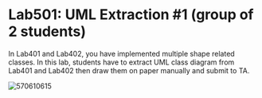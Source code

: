 ﻿# Lab501: UML Extraction #1 (group of 2 students)

In Lab401 and Lab402, you have implemented multiple shape related classes.
In this lab, students have to extract UML class diagram from Lab401 and Lab402 
then draw them on paper manually and submit to TA.


![570610615](https://drive.google.com/file/d/0B7z3mH8oeJlibDhqUzZvRmF5eFE/view)
